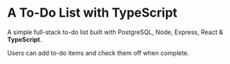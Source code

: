 # A To-Do List with TypeScript

A simple full-stack to-do list built with PostgreSQL, Node, Express, React & **TypeScript**.

Users can add to-do items and check them off when complete.